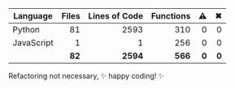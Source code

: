 | **Language** | **Files** | **Lines of Code** | **Functions** | ⚠ | ✖ |
| --- | ---: | ---: | ---: | ---: | ---: |
| Python | 81 | 2593 | 310 | 0 | 0 |
| JavaScript | 1 | 1 | 256 | 0 | 0 |
| | **82** | **2594** | **566** | **0** | **0** |

Refactoring not necessary, ✨ happy coding! ✨
